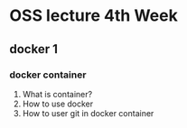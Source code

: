 # OSS lecture 4th Week
## docker 1
### docker container

1. What is container?
2. How to use docker
3. How to user git in docker container
